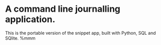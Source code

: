 # A command line journalling application. 
This is the portable version of the snippet app, built with Python, SQL and SQlite.
%mmm
